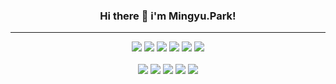 <div align="center">
  
### Hi there 👋 i'm Mingyu.Park!

</div>

* * *

<div align="center">
  
<img src="https://img.shields.io/badge/Python-007396?style=for-the-badge&logo=python&logoColor=white"> <img src="https://img.shields.io/badge/Pycharm-000000?style=for-the-badge&logo=pycharm&logoColor=white"> <img src="https://img.shields.io/badge/visualstudiocode-007ACC?style=for-the-badge&logo=visualstudiocode&logoColor=white"> <img src="https://img.shields.io/badge/markdown-000000?style=for-the-badge&logo=markdown&logoColor=white"> <img src="https://img.shields.io/badge/Django-092E20?style=for-the-badge&logo=Django&logoColor=white"> <img src="https://img.shields.io/badge/Anaconda-44A833?style=for-the-badge&logo=anaconda&logoColor=white"> <br/><br/>
<img src="https://img.shields.io/badge/Naver-03C75A?style=for-the-badge&logo=naver&logoColor=white"> <img src="https://img.shields.io/badge/Google-4285F4?style=for-the-badge&logo=google&logoColor=white"> <img src="https://img.shields.io/badge/Samsung-1428A0?style=for-the-badge&logo=samsung&logoColor=white"> <img src="https://img.shields.io/badge/Apple-000000?style=for-the-badge&logo=apple&logoColor=white"> <img src="https://img.shields.io/badge/Strabucks-006241?style=for-the-badge&logo=starbucks&logoColor=white">

</div>

<!--
**miiiingyuuu/miiiingyuuu** is a ✨ _special_ ✨ repository because its `README.md` (this file) appears on your GitHub profile.

Here are some ideas to get you started:

- 🔭 I’m currently working on ...
- 🌱 I’m currently learning ...
- 👯 I’m looking to collaborate on ...
- 🤔 I’m looking for help with ...
- 💬 Ask me about ...
- 📫 How to reach me: ...
- 😄 Pronouns: ...
- ⚡ Fun fact: ...
-->
